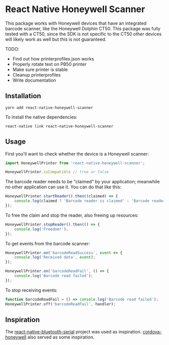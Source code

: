 # React Native Honeywell Scanner

This package works with Honeywell devices that have an integrated barcode scanner, like the Honeywell Dolphin CT50. This package was fully tested with a CT50, since the SDK is not specific to the CT50 other devices will likely work as well but this is not guaranteed.

TODO:

- Find out how printerprofiles.json works
- Properly rotate text on PB50 printer
- Make sure printer is stable
- Cleanup printerprofiles
- Write documentation

## Installation

```
yarn add react-native-honeywell-scanner
```

To install the native dependencies:

```
react-native link react-native-honeywell-scanner
```

## Usage

First you'll want to check whether the device is a Honeywell scanner:

```js
import HoneywellPrinter from 'react-native-honeywell-scanner';

HoneywellPrinter.isCompatible // true or false
```

The barcode reader needs to be "claimed" by your application; meanwhile no other application can use it. You can do that like this:

```js
HoneywellPrinter.startReader().then((claimed) => {
    console.log(claimed ? 'Barcode reader is claimed' : 'Barcode reader is busy');
});
```

To free the claim and stop the reader, also freeing up resources:

```js
HoneywellPrinter.stopReader().then(() => {
    console.log('Freedom!');
});
```

To get events from the barcode scanner:

```js
HoneywellPrinter.on('barcodeReadSuccess', event => {
    console.log('Received data', event);
});

HoneywellPrinter.on('barcodeReadFail', () => {
    console.log('Barcode read failed');
});
```

To stop receiving events:

```js
function barcodeReadFail = () => console.log('Barcode read failed');
HoneywellPrinter.off('barcodeReadFail', handler);
```


## Inspiration

The [react-native-bluetooth-serial](https://github.com/rusel1989/react-native-bluetooth-serial) project was used as inspiration. [cordova-honeywell](https://github.com/icsfl/cordova-honeywell) also served as some inspiration.
